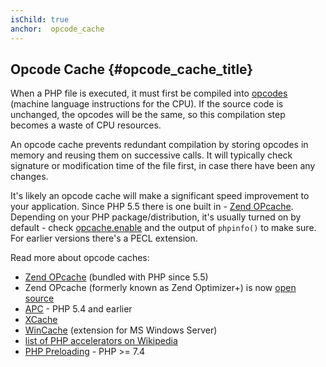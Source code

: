 ```yaml
---
isChild: true
anchor:  opcode_cache
---
```


## Opcode Cache {#opcode_cache_title}

When a PHP file is executed, it must first be compiled into [opcodes](https://php-legacy-docs.zend.com/manual/php4/en/internals2.opcodes) (machine language instructions for the CPU). If the source code is unchanged, the opcodes will be the same, so this compilation step becomes a waste of CPU resources.

An opcode cache prevents redundant compilation by storing opcodes in memory and reusing them on successive calls. It will typically check signature or modification time of the file first, in case there have been any changes.

It's likely an opcode cache will make a significant speed improvement to your application.  Since PHP 5.5 there is one built in - [Zend OPcache][opcache-book]. Depending on your PHP package/distribution, it's usually turned on by default - check [opcache.enable](https://secure.php.net/manual/opcache.configuration.php#ini.opcache.enable) and the output of `phpinfo()` to make sure. For earlier versions there's a PECL extension.

Read more about opcode caches:

* [Zend OPcache][opcache-book] (bundled with PHP since 5.5)
* Zend OPcache (formerly known as Zend Optimizer+) is now [open source][Zend Optimizer+]
* [APC] - PHP 5.4 and earlier
* [XCache]
* [WinCache] (extension for MS Windows Server)
* [list of PHP accelerators on Wikipedia][PHP_accelerators]
* [PHP Preloading] - PHP >= 7.4


[opcache-book]: https://secure.php.net/book.opcache
[APC]: https://www.php.net/book.apcu
[XCache]: https://github.com/lighttpd/xcache
[Zend Optimizer+]: https://github.com/zendtech/ZendOptimizerPlus
[WinCache]: https://www.iis.net/downloads/microsoft/wincache-extension
[PHP_accelerators]: https://wikipedia.org/wiki/List_of_PHP_accelerators
[PHP Preloading]: https://www.php.net/opcache.preloading
